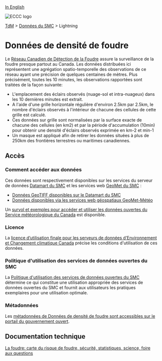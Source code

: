 [In English](readme_lightning_en.md)

![ECCC logo](../../img_eccc-logo.png)

[TdM](../../readme_fr.md) > [Données du SMC](../readme_fr.md) > Lightning

# Données de densité de foudre

Le [Réseau Canadien de Détection de la Foudre](https://www.canada.ca/fr/environnement-changement-climatique/services/foudre/reseau-canadien-detection.html) assure la surveillance de la foudre presque partout au Canada. Les données distribuées ici représentent une agrégation spatio-temporelle des observations de ce réseau ayant une précision de quelques centaines de mètres. Plus précisément, toutes les 10 minutes, les observations rapportées sont traitées de la façon suivante:

* L'emplacement des éclairs observés (nuage-sol et intra-nuageux) dans les 10 dernières minutes est extrait.
* A l'aide d'une grille horizontale régulière d'environ 2.5km par 2.5km, le nombre d'éclairs observés à l'intérieur de chacune des cellules de cette grille est calculé.
* Ces données sur grille sont normalisées par la surface exacte de chacune des cellules (en km2) et par la période d'accumulation (10min) pour obtenir une densité d'éclairs observés exprimée en km-2 et min-1
* Un masque est appliqué afin de retirer les données situées à plus de 250km des frontières terrestres ou maritimes canadiennes.

## Accès

### Comment accéder aux données

Ces données sont respectivement disponibles sur les services du serveur de données [Datamart du SMC](../../msc-datamart/readme_fr.md) et les services web [GeoMet du SMC](../../msc-geomet/readme_fr.md) :

* [Données GeoTIFF disponibles sur le Datamart du SMC](readme_lightning-datamart_fr.md)
* [Données disponibles via les services web géospatiaux GeoMet-Météo](../../msc-geomet/readme_fr.md)

Un [survol et exemples pour accéder et utiliser les données ouvertes du Service météorologique du Canada](../../usage/readme_fr.md) est disponible.

### Licence

La [licence d’utilisation finale pour les serveurs de données d’Environnement et Changement climatique Canada](../../licence/readme_fr.md) précise les conditions d'utilisation de ces données.

### Politique d'utilisation des services de données ouvertes du SMC

La [Politique d'utilisation des services de données ouvertes du SMC](../../usage-policy/readme_fr.md) détermine ce qui constitue une utilisation appropriée des services de données ouvertes du SMC et fournit aux utilisateurs les pratiques exemplaires pour une utilisation optimale.

### Métadonnées

Les [métadonnées de Données de densité de foudre sont accessibles sur le portail du gouvernement ouvert](https://open.canada.ca/data/fr/dataset/75dfb8cb-9efc-4c15-bcb5-7562f89517ce).

## Documentation technique

[La foudre: carte du risque de foudre, sécurité, statistiques, science, foire aux questions](https://www.canada.ca/fr/environnement-changement-climatique/services/foudre.html)